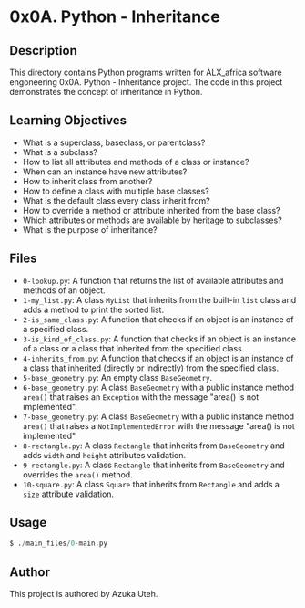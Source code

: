 # 0x0A. Python - Inheritance

## Description
This directory contains Python programs written for ALX_africa software engoneering 0x0A. Python - Inheritance project. The code in this project demonstrates the concept of inheritance in Python.

## Learning Objectives
- What is a superclass, baseclass, or parentclass?
- What is a subclass?
- How to list all attributes and methods of a class or instance?
- When can an instance have new attributes?
- How to inherit class from another?
- How to define a class with multiple base classes?
- What is the default class every class inherit from?
- How to override a method or attribute inherited from the base class?
- Which attributes or methods are available by heritage to subclasses?
- What is the purpose of inheritance?

## Files
- `0-lookup.py`: A function that returns the list of available attributes and methods of an object.
- `1-my_list.py`: A class `MyList` that inherits from the built-in `list` class and adds a method to print the sorted list.
- `2-is_same_class.py`: A function that checks if an object is an instance of a specified class.
- `3-is_kind_of_class.py`: A function that checks if an object is an instance of a class or a class that inherited from the specified class.
- `4-inherits_from.py`: A function that checks if an object is an instance of a class that inherited (directly or indirectly) from the specified class.
- `5-base_geometry.py`: An empty class `BaseGeometry`.
- `6-base_geometry.py`: A class `BaseGeometry` with a public instance method `area()` that raises an `Exception` with the message "area() is not implemented".
- `7-base_geometry.py`: A class `BaseGeometry` with a public instance method `area()` that raises a `NotImplementedError` with the message "area() is not implemented"
- `8-rectangle.py`: A class `Rectangle` that inherits from `BaseGeometry` and adds `width` and `height` attributes validation.
- `9-rectangle.py`: A class `Rectangle` that inherits from `BaseGeometry` and overrides the `area()` method.
- `10-square.py`: A class `Square` that inherits from `Rectangle` and adds a `size` attribute validation.

## Usage
```python
$ ./main_files/0-main.py
```

## Author
This project is authored by Azuka Uteh.

